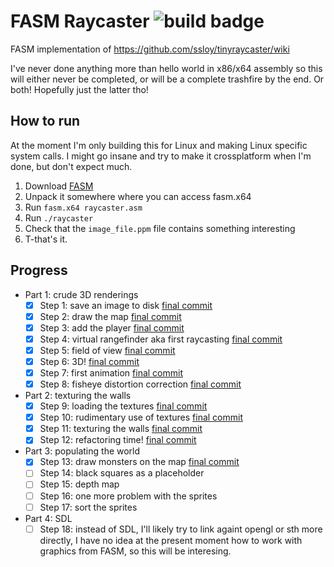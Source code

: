 # FASM Raycaster ![build badge](https://github.com/xtactis/fasm-raycaster/actions/workflows/main.yml/badge.svg)

FASM implementation of https://github.com/ssloy/tinyraycaster/wiki

I've never done anything more than hello world in x86/x64 assembly so this will either never be completed, or will be a complete trashfire by the end. Or both! Hopefully just the latter tho!

## How to run

At the moment I'm only building this for Linux and making Linux specific system calls. I might go insane and try to make it crossplatform when I'm done, but don't expect much.

1. Download [FASM](https://flatassembler.net/download.php)
2. Unpack it somewhere where you can access fasm.x64
3. Run `fasm.x64 raycaster.asm`
4. Run `./raycaster`
5. Check that the `image_file.ppm` file contains something interesting
6. T-that's it.

## Progress

- Part 1: crude 3D renderings
    - [x] Step 1: save an image to disk [final commit](https://github.com/xtactis/fasm-raycaster/tree/039691fbebe27b36a592f270c19cd438ff648f71)
    - [x] Step 2: draw the map [final commit](https://github.com/xtactis/fasm-raycaster/tree/8f43284b93cefa530d9485f72e030cdc011bf0cb)
    - [x] Step 3: add the player [final commit](https://github.com/xtactis/fasm-raycaster/tree/e291d6025274e64118e1df05652631491d4cca70)
    - [x] Step 4: virtual rangefinder aka first raycasting [final commit](https://github.com/xtactis/fasm-raycaster/tree/45da090e15f5b679156e99487ceeb53362b9c51b)
    - [x] Step 5: field of view [final commit](https://github.com/xtactis/fasm-raycaster/tree/f290361c7305777e8259f5bfeef1460140b40541)
    - [x] Step 6: 3D! [final commit](https://github.com/xtactis/fasm-raycaster/tree/b29c2f203580277508a8a46be9dd272ea08fa4a4)
    - [x] Step 7: first animation [final commit](https://github.com/xtactis/fasm-raycaster/tree/f6431d549dd591ae7bbde88aa0dedff8ea2e9861)
    - [x] Step 8: fisheye distortion correction [final commit](https://github.com/xtactis/fasm-raycaster/tree/389a15ceca4ab376214f54668c3c1b5fdee72fe7)
- Part 2: texturing the walls
    - [x] Step 9: loading the textures [final commit](https://github.com/xtactis/fasm-raycaster/tree/354b5870d1a1cb1ed86baf654ccc5780c46b0370)
    - [x] Step 10: rudimentary use of textures [final commit](https://github.com/xtactis/fasm-raycaster/tree/9d5da2e4b9893de73773ec238c9f1c701c395b84)
    - [x] Step 11: texturing the walls [final commit](https://github.com/xtactis/fasm-raycaster/tree/38937e1ec6313c064cb8f5be1cb9b2ef11ce1375)
    - [x] Step 12: refactoring time! [final commit](https://github.com/xtactis/fasm-raycaster/tree/b075f661bf5ef1a778ab16044cacf5a51466a091)
- Part 3: populating the world
    - [x] Step 13: draw monsters on the map [final commit](https://github.com/xtactis/fasm-raycaster/tree/ba386f8586474f59be61095794bf8d8fbfbb0026)
    - [ ] Step 14: black squares as a placeholder
    - [ ] Step 15: depth map
    - [ ] Step 16: one more problem with the sprites
    - [ ] Step 17: sort the sprites
- Part 4: SDL
    - [ ] Step 18: instead of SDL, I'll likely try to link againt opengl or sth more directly, I have no idea at the present moment how to work with graphics from FASM, so this will be interesing.
